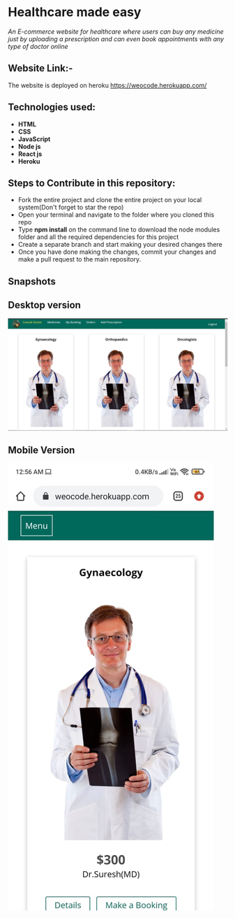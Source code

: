 # Healthcare made easy
*An E-commerce website for healthcare where users can buy any medicine just by uploading a prescription and can even book appointments with any type of doctor online* 

## Website Link:-
The website is deployed on heroku
https://weocode.herokuapp.com/

## Technologies used:
- **HTML**
- **CSS**
- **JavaScript**
- **Node js**
- **React js**
- **Heroku**

## Steps to Contribute in this repository:
- Fork the entire project and clone the entire project on your local system(Don't forget to star the repo)
- Open your terminal and navigate to the folder where you cloned this repo
- Type **npm install** on the command line to download the node modules folder and all the required dependencies for this project
- Create a separate branch and start making your desired changes there
- Once you have done making the changes, commit your changes and make a pull request to the main repository.
## Snapshots 

## Desktop version
![desktop version](https://github.com/Sabarnna1/Web-O-Code-Jadavpurians/blob/main/desktop%20version.jpg)

## Mobile Version
![mobile version](https://github.com/Sabarnna1/Web-O-Code-Jadavpurians/blob/main/mobile%20version.jpeg)
